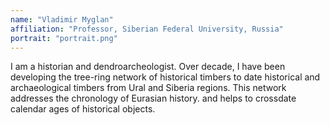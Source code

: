 ```yaml
---
name: "Vladimir Myglan"
affiliation: "Professor, Siberian Federal University, Russia"
portrait: "portrait.png"
---
```


I am a historian and dendroarcheologist. Over decade, I have been developing the tree-ring network of historical timbers to date historical and archaeological timbers from Ural and Siberia regions. This network addresses the chronology of Eurasian history. and helps to crossdate calendar ages of historical objects.
